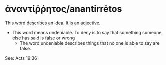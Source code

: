 # ἀναντίῤῥητος/anantirrētos
This word describes an idea. It is an adjective.
* This word means undeniable. To deny is to say that something someone else has said is false or wrong
    * The word undeniable describes things that no one is able to say are false.

See: Acts 19:36
